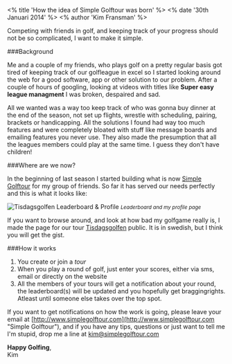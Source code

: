 <% title 'How the idea of Simple Golftour was born' %>
<% date '30th Januari 2014' %>
<% author 'Kim Fransman' %>


Competing with friends in golf, and keeping track of your progress should not be so complicated, I want to make it simple.

###Background

Me and a couple of my friends, who plays golf on a pretty regular basis got tired of keeping track of our golfleague in excel so I started looking around the web for a good software, app or other solution to our problem. After a couple of hours of googling, looking at videos with titles like **Super easy league managment** I was broken, despaired and sad.

All we wanted was a way too keep track of who was gonna buy dinner at the end of the season, not set up flights, wrestle with scheduling, pairing, brackets or handicapping. All the solutions I found had way too much features and were completely bloated with stuff like message boards and emailing features you never use. They also made the presumption that all the leagues members could play at the same time. I guess they don't have children!

###Where are we now?

In the beginning of last season I started building what is now [Simple Golftour](http://www.simplegolftour.com "Simple Golftour") for my group of friends. So far it has served our needs perfectly and this is what it looks like:

![Tisdagsgolfen Leaderboard & Profile](https://s3-eu-west-1.amazonaws.com/kimfransman/tisdagsgolfen_leaderboard.png)
<small>*Leaderboard and my profile page*</small>

If you want to browse around, and look at how bad my golfgame really is, I made the page for our tour [Tisdagsgolfen](http://tisdagsgolfen.fransman.se "Tisdagsgolfen") public. It is in swedish, but I think you will get the gist.

###How it works

1. You create or join a *tour*
2. When you play a round of golf, just enter your scores, either via sms, email or directly on the website
3. All the members of your tours will get a notification about your round, the leaderboard(s) will be updated and you hopefully get braggingrights. Atleast until someone else takes over the top spot.


If you want to get notifications on how the work is going, please leave your email at [http://www.simplegolftour.com](http://www.simplegolftour.com "Simple Golftour"), and if you have any tips, questions or just want to tell me I'm stupid, drop me a line at [kim@simplegolftour.com](mailto:kim@simplegolftour.com "Kim Fransman")

**Happy Golfing**,<br />Kim
